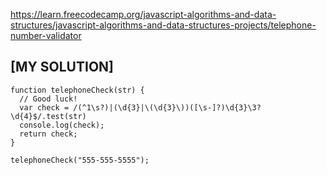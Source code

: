 https://learn.freecodecamp.org/javascript-algorithms-and-data-structures/javascript-algorithms-and-data-structures-projects/telephone-number-validator

## [MY SOLUTION]

```JS
function telephoneCheck(str) {
  // Good luck!
  var check = /(^1\s?)|(\d{3}|\(\d{3}\))([\s-]?)\d{3}\3?\d{4}$/.test(str)
  console.log(check);
  return check;
}

telephoneCheck("555-555-5555");
```
